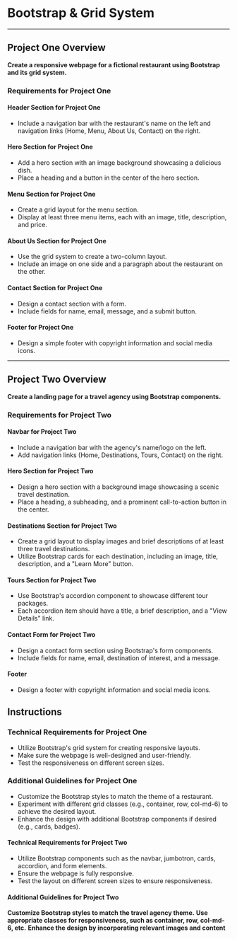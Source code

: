 # Bootstrap & Grid System

---

## Project One Overview

**Create a responsive webpage for a fictional restaurant using Bootstrap and its grid system.**

### Requirements for Project One

#### Header Section for Project One

- Include a navigation bar with the restaurant's name on the left and navigation links (Home, Menu, About Us, Contact) on the right.

#### Hero Section for Project One

- Add a hero section with an image background showcasing a delicious dish.
- Place a heading and a button in the center of the hero section.

#### Menu Section for Project One

- Create a grid layout for the menu section.
- Display at least three menu items, each with an image, title, description, and price.

#### About Us Section for Project One

- Use the grid system to create a two-column layout.
- Include an image on one side and a paragraph about the restaurant on the other.

#### Contact Section for Project One

- Design a contact section with a form.
- Include fields for name, email, message, and a submit button.

#### Footer for Project One

- Design a simple footer with copyright information and social media icons.

---

## Project Two Overview

**Create a landing page for a travel agency using Bootstrap components.**

### Requirements for Project Two

#### Navbar for Project Two

- Include a navigation bar with the agency's name/logo on the left.
- Add navigation links (Home, Destinations, Tours, Contact) on the right.
  
#### Hero Section for Project Two

- Design a hero section with a background image showcasing a scenic travel destination.
- Place a heading, a subheading, and a prominent call-to-action button in the center.

#### Destinations Section for Project Two

- Create a grid layout to display images and brief descriptions of at least three travel destinations.
- Utilize Bootstrap cards for each destination, including an image, title, description, and a "Learn More" button.

#### Tours Section for Project Two

- Use Bootstrap's accordion component to showcase different tour packages.
- Each accordion item should have a title, a brief description, and a "View Details" link.

#### Contact Form for Project Two

- Design a contact form section using Bootstrap's form components.
- Include fields for name, email, destination of interest, and a message.

#### Footer

- Design a footer with copyright information and social media icons.

## Instructions

### Technical Requirements for Project One

- Utilize Bootstrap's grid system for creating responsive layouts.
- Make sure the webpage is well-designed and user-friendly.
- Test the responsiveness on different screen sizes.

### Additional Guidelines for Project One

- Customize the Bootstrap styles to match the theme of a restaurant.
- Experiment with different grid classes (e.g., container, row, col-md-6) to achieve the desired layout.
- Enhance the design with additional Bootstrap components if desired (e.g., cards, badges).

#### Technical Requirements for Project Two

- Utilize Bootstrap components such as the navbar, jumbotron, cards, accordion, and form elements.
- Ensure the webpage is fully responsive.
- Test the layout on different screen sizes to ensure responsiveness.
  
#### Additional Guidelines for Project Two

**Customize Bootstrap styles to match the travel agency theme.**
**Use appropriate classes for responsiveness, such as container, row, col-md-6, etc.**
**Enhance the design by incorporating relevant images and content**
